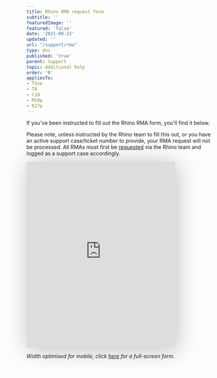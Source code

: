 ```yaml
---
title: Rhino RMA request form
subtitle: ''
featuredImage: ''
featured: 'false'
date: '2021-09-22'
updated: ''
url: "/support/rma"
type: doc
published: 'true'
parent: Support
topic: Additional help
order: '0'
appliesTo:
- T5se
- T8
- C10
- M10p
- K27p
---
```


If you've been instructed to fill out the Rhino RMA form, you'll find it below.

Please note, unless instructed by the Rhino team to fill this out, or you have an active support case/ticket number to provide, your RMA request will not be processed. All RMAs must first be [requested](/support/escalate) via the Rhino team and logged as a support case accordingly.

<iframe src="https://forms.monday.com/forms/embed/61562336a7b7e83788e46959112d4e55?r=use1" width="400" height="500" style="border: 0; box-shadow: 5px 5px 56px 0px rgba(0,0,0,0.25);"></iframe>

_Width optimised for mobile, click [here](https://forms.monday.com/forms/61562336a7b7e83788e46959112d4e55?r=use1) for a full-screen form._
